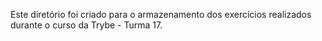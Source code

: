 Este diretório foi criado para o armazenamento dos exercícios realizados durante o curso da Trybe - Turma 17.
